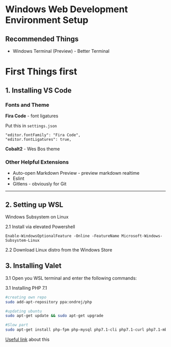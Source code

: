 # Windows Web Development Environment Setup

## Recommended Things
- Windows Terminal (Preview) - Better Terminal


# First Things first
## 1. Installing VS Code
### Fonts and Theme

  **Fira Code** - font ligatures
   
  Put this in `settings.json`

  ```
  "editor.fontFamily": "Fira Code",
  "editor.fontLigatures": true,
  ```

**Cobalt2** - Wes Bos theme

### Other Helpful Extensions
- Auto-open Markdown Preview - preview markdown realtime
- Eslint
- Gitlens - obviously for Git
<!-- Add links later-->

---

## 2. Setting up WSL

Windows Subsystem on Linux

2.1 Install via elevated Powershell
  
  ```
  Enable-WindowsOptionalFeature -Online -FeatureName Microsoft-Windows-Subsystem-Linux
  ```

2.2 Download Linux distro from the Windows Store

## 3. Installing Valet

3.1 Open you WSL terminal and enter the following commands:

3.1 Installing PHP 7.1

```bash
#creating own repo
sudo add-apt-repository ppa:ondrej/php

#updating ubuntu
sudo apt-get update && sudo apt-get upgrade

#Slow part
sudo apt-get install php-fpm php-mysql php7.1-cli php7.1-curl php7.1-mbstring php7.1-mcrypt php7.1-xml php7.1-zip php7.1-intl curl git unzip php-cli

```
[Useful link](https://dev.to/jackabox/setting-up-a-windows-10-development-environment-with-wsl-php--laravel-4e18) about this 




